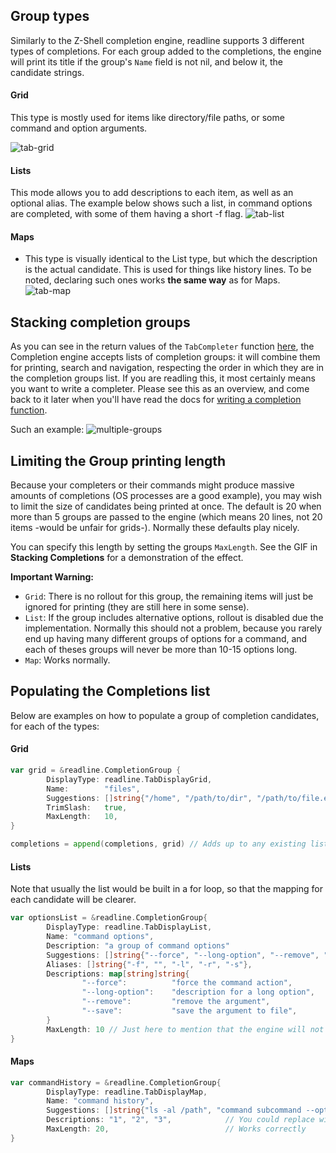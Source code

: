 
## Group types

Similarly to the Z-Shell completion engine, readline supports 3 different types of completions.
For each group added to the completions, the engine will print its title if the group's `Name` 
field is not nil, and below it, the candidate strings.

#### Grid 
This type is mostly used for items like directory/file paths,  or some command and option arguments.

![tab-grid](../assets/grid.gif)

#### Lists 
This mode allows you to add descriptions to each item, as well as an optional alias. The example below
shows such a list, in command options are completed, with some of them having a short -f flag.
![tab-list](../assets/list.gif)

#### Maps
- This type is visually identical to the List type, but which the description is the actual candidate. 
This is used for things like history lines. To be noted, declaring such ones works **the same way** as for Maps.
![tab-map](../assets/map.gif)


## Stacking completion groups

As you can see in the return values of the `TabCompleter` function [here](https://github.com/maxlandon/readline/completers/tab-completer.go), 
the Completion engine accepts lists of completion groups: it will combine them for printing, search and navigation, respecting the order in which
they are in the completion groups list. If you are readling this, it most certainly means you want to write a completer. 
Please see this as an overview, and come back to it later when you'll have read the docs for 
[writing a completion function](https://github.com/maxlandon/Writing-A-Completer).

Such an example:
![multiple-groups](../assets/stacking-completions.gif)


## Limiting the Group printing length

Because your completers or their commands might produce massive amounts of completions (OS processes are a good example),
you may wish to limit the size of candidates being printed at once.  The default is 20 when more than 5 groups are passed 
to the engine (which means 20 lines, not 20 items -would be unfair for grids-). Normally these defaults play nicely.

You can specify this length by setting the groups `MaxLength`.
See the GIF in **Stacking Completions** for a demonstration of the effect.

**Important Warning:**
- `Grid`: There is no rollout for this group, the remaining items will just be ignored for printing (they are still here in some sense).
- `List`: If the group includes alternative options, rollout is disabled due the implementation. Normally this should not a problem, because you 
rarely end up having many different groups of options for a command, and each of theses groups will never be more than 10-15 options long.
- `Map`: Works normally.


## Populating the Completions list 

Below are examples on how to populate a group of completion candidates, for each of the types:

#### Grid 

```go
var grid = &readline.CompletionGroup {
        DisplayType: readline.TabDisplayGrid,                                // Set the type of completion group we want
        Name:        "files",                                                // Will appear on top of the group if not nil.
        Suggestions: []string{"/home", "/path/to/dir", "/path/to/file.ext"}, // Candidates
        TrimSlash:   true,                                                   // Used for directories. Please see Search & Navigation
        MaxLength:   10,                                                     // Maximum 10 lines of completions
}

completions = append(completions, grid) // Adds up to any existing list of completion groups to be passed to the shell.
```

#### Lists 

Note that usually the list would be built in a for loop, so that the mapping for each candidate will be clearer.

```go
var optionsList = &readline.CompletionGroup{
        DisplayType: readline.TabDisplayList,                                  
        Name: "command options",
        Description: "a group of command options"                                // Currently not printed anywhere
        Suggestions: []string{"--force", "--long-option", "--remove", "--save"}, // Normal candidates
        Aliases: []string{"-f", "", "-l", "-r", "-s"},                           // Alternative candidates, printed besides.
        Descriptions: map[string]string{                                         // Descriptions are printed besides.
                "--force":          "force the command action",
                "--long-option":    "description for a long option",
                "--remove":         "remove the argument",
                "--save":           "save the argument to file",
        }
        MaxLength: 10 // Just here to mention that the engine will not take it into account: we have aliases.
}

```

#### Maps
```go
var commandHistory = &readline.CompletionGroup{
        DisplayType: readline.TabDisplayMap,                                    
        Name: "command history",
        Suggestions: []string{"ls -al /path", "command subcommand --options", "another command"}
        Descriptions: "1", "2", "3",            // You could replace with anything: a context string, a timestamp, whatever
        MaxLength: 20,                          // Works correctly
}
```
